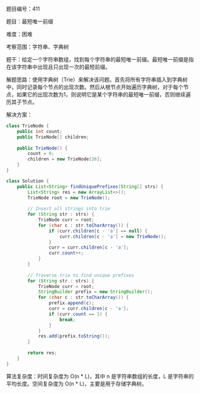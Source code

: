 题目编号：411

题目：最短唯一前缀

难度：困难

考察范围：字符串、字典树

题干：给定一个字符串数组，找到每个字符串的最短唯一前缀。最短唯一前缀是指在该字符串中出现且只出现一次的最短前缀。

解题思路：使用字典树（Trie）来解决该问题。首先将所有字符串插入到字典树中，同时记录每个节点的出现次数。然后从根节点开始遍历字典树，对于每个节点，如果它的出现次数为1，则说明它是某个字符串的最短唯一前缀，否则继续遍历其子节点。

解决方案：

```java
class TrieNode {
    public int count;
    public TrieNode[] children;
    
    public TrieNode() {
        count = 0;
        children = new TrieNode[26];
    }
}

class Solution {
    public List<String> findUniquePrefixes(String[] strs) {
        List<String> res = new ArrayList<>();
        TrieNode root = new TrieNode();
        
        // Insert all strings into trie
        for (String str : strs) {
            TrieNode curr = root;
            for (char c : str.toCharArray()) {
                if (curr.children[c - 'a'] == null) {
                    curr.children[c - 'a'] = new TrieNode();
                }
                curr = curr.children[c - 'a'];
                curr.count++;
            }
        }
        
        // Traverse trie to find unique prefixes
        for (String str : strs) {
            TrieNode curr = root;
            StringBuilder prefix = new StringBuilder();
            for (char c : str.toCharArray()) {
                prefix.append(c);
                curr = curr.children[c - 'a'];
                if (curr.count == 1) {
                    break;
                }
            }
            res.add(prefix.toString());
        }
        
        return res;
    }
}
```

算法复杂度：时间复杂度为 O(n * L)，其中 n 是字符串数组的长度，L 是字符串的平均长度。空间复杂度为 O(n * L)，主要是用于存储字典树。